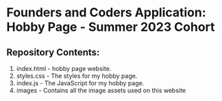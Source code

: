 # Founders and Coders Application: Hobby Page - Summer 2023 Cohort

## Repository Contents:

1. index.html - hobby page website.
2. styles.css - The styles for my hobby page.
3. index.js - The JavaScript for my hobby page.
4. images - Contains all the image assets used on this website

